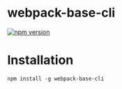 # webpack-base-cli

[![npm version](https://badge.fury.io/js/webpack-base-cli.svg)](https://badge.fury.io/js/webpack-base-cli)


# Installation

    npm install -g webpack-base-cli

